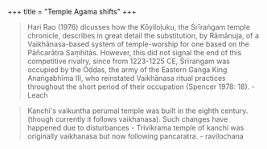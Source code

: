 +++
title = "Temple Agama shifts"
+++

> Hari Rao \(1976\) dicusses how the Kōyiloḷuku, the Śrīraṅgam temple chronicle, describes in great detail the substitution, by Rāmānuja, of a Vaikhānasa-based system of temple-worship for one based on the Pāñcarātra Saṃhitās. However, this did not signal the end of this competitive rivalry, since from 1223-1225 CE, Śrīraṅgam was occupied by the Oḍḍas, the army of the Eastern Gaṅga King Anaṅgabhīma III, who reinstated Vaikhānasa ritual practices throughout the short period of their occupation \(Spencer 1978: 18\). - Leach

> Kanchi's vaikuntha perumal temple was built in the eighth century. (though currently it follows vaikhanasa). Such changes have happened due to disturbances - Trivikrama temple of kanchi was originally vaikhanasa but now following pancaratra.  - ravilochana

